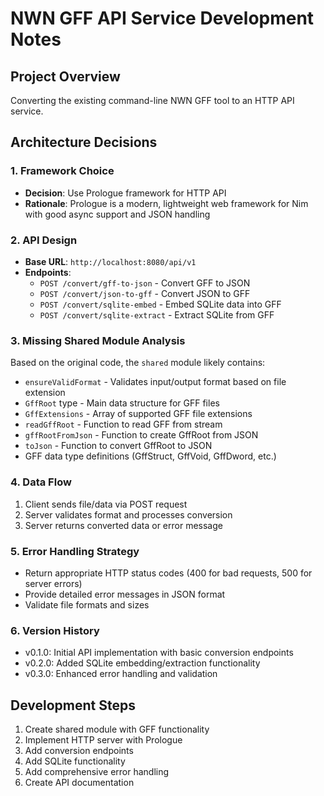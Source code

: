# NWN GFF API Service Development Notes

## Project Overview
Converting the existing command-line NWN GFF tool to an HTTP API service.

## Architecture Decisions

### 1. Framework Choice
- **Decision**: Use Prologue framework for HTTP API
- **Rationale**: Prologue is a modern, lightweight web framework for Nim with good async support and JSON handling

### 2. API Design
- **Base URL**: `http://localhost:8080/api/v1`
- **Endpoints**:
  - `POST /convert/gff-to-json` - Convert GFF to JSON
  - `POST /convert/json-to-gff` - Convert JSON to GFF
  - `POST /convert/sqlite-embed` - Embed SQLite data into GFF
  - `POST /convert/sqlite-extract` - Extract SQLite from GFF

### 3. Missing Shared Module Analysis
Based on the original code, the `shared` module likely contains:
- `ensureValidFormat` - Validates input/output format based on file extension
- `GffRoot` type - Main data structure for GFF files
- `GffExtensions` - Array of supported GFF file extensions
- `readGffRoot` - Function to read GFF from stream
- `gffRootFromJson` - Function to create GffRoot from JSON
- `toJson` - Function to convert GffRoot to JSON
- GFF data type definitions (GffStruct, GffVoid, GffDword, etc.)

### 4. Data Flow
1. Client sends file/data via POST request
2. Server validates format and processes conversion
3. Server returns converted data or error message

### 5. Error Handling Strategy
- Return appropriate HTTP status codes (400 for bad requests, 500 for server errors)
- Provide detailed error messages in JSON format
- Validate file formats and sizes

### 6. Version History
- v0.1.0: Initial API implementation with basic conversion endpoints
- v0.2.0: Added SQLite embedding/extraction functionality
- v0.3.0: Enhanced error handling and validation

## Development Steps
1. Create shared module with GFF functionality
2. Implement HTTP server with Prologue
3. Add conversion endpoints
4. Add SQLite functionality
5. Add comprehensive error handling
6. Create API documentation